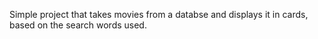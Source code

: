Simple project that takes movies from a databse and displays it in cards, based on the search words used.
